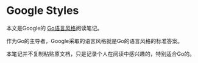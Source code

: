 # Google Styles

本文是Google的 [Go语言风格](https://google.github.io/styleguide/go/)阅读笔记。

作为Go的主导者，Google采取的语言风格就是Go的语言风格的标准答案。

本笔记并不复制粘贴原文档，只是记录个人在阅读中感兴趣的，特别适合Go的。

